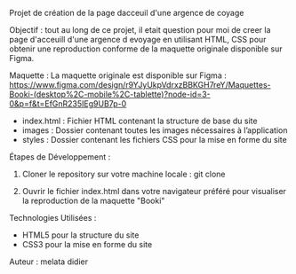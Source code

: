 Projet de création de la page dacceuil d'une argence de coyage 

Objectif : tout au long de ce projet, il etait question pour moi de creer la page d'acceuill d'une argence d evoyage en utilisant HTML, CSS  pour obtenir une reproduction conforme de la maquette originale disponible sur Figma.

Maquette : La maquette originale est disponible sur Figma : https://www.figma.com/design/r9YJyUkpVdrxzBBKGH7reY/Maquettes-Booki-(desktop%2C-mobile%2C-tablette)?node-id=3-0&p=f&t=EfGnR235IEg9UB7p-0

- index.html : Fichier HTML  contenant la structure de base du site
- images : Dossier contenant  toutes les images nécessaires à l’application
- styles : Dossier contenant les fichiers CSS pour la mise en forme du site

Étapes de Développement :

1. Cloner le repository sur votre machine locale : git clone

2. Ouvrir le fichier index.html dans votre navigateur préféré pour visualiser la reproduction de la maquette "Booki"

Technologies Utilisées :

- HTML5 pour la structure du site
- CSS3 pour la mise en forme du site

Auteur : melata didier